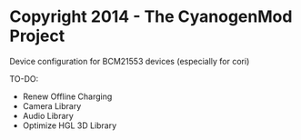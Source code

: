 Copyright 2014 - The CyanogenMod Project
========================================

Device configuration for BCM21553 devices (especially for cori)

TO-DO:

- Renew Offline Charging
- Camera Library
- Audio Library
- Optimize HGL 3D Library

